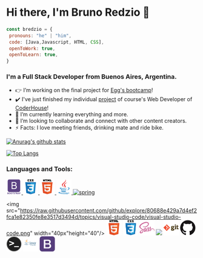 # Hi there, I'm Bruno Redzio 👋
```js
const bredzio = {
 pronouns: "he" | "him",
 code: [Java,Javascript, HTML, CSS],
 openToWork: true,
 openToLearn: true,
}
```
### I'm a Full Stack Developer from Buenos Aires, Argentina.

- 👉 I’m working on the final project for [Egg's bootcamp](https://eggeducacion.com/es-AR/)!
- ✔️ I've just finished my individual [project](https://bredzio.github.io/sushidistintobt/) of course's Web Developer of [CoderHouse](https://www.coderhouse.com/)! 
- 📖 I’m currently learning everything and more.
- 👯 I’m looking to collaborate and connect with other content creators.
- ⚡ Facts: I love meeting friends, drinking mate and ride bike.

[![Anurag's github stats](https://github-readme-stats.vercel.app/api?username=bredzio)](https://github.com/anuraghazra/github-readme-stats)

[![Top Langs](https://github-readme-stats.vercel.app/api/top-langs/?username=bredzio)](https://github.com/anuraghazra/github-readme-stats)

### Languages and Tools:
<p align="left"> <a href="https://getbootstrap.com" target="_blank"> <img src="https://raw.githubusercontent.com/devicons/devicon/master/icons/bootstrap/bootstrap-plain-wordmark.svg" alt="bootstrap" width="40" height="40"/> </a> <a href="https://www.w3schools.com/css/" target="_blank"> <img src="https://raw.githubusercontent.com/devicons/devicon/master/icons/css3/css3-original-wordmark.svg" alt="css3" width="40" height="40"/> </a> <a href="https://www.w3.org/html/" target="_blank"> <img src="https://raw.githubusercontent.com/devicons/devicon/master/icons/html5/html5-original-wordmark.svg" alt="html5" width="40" height="40"/> </a> <a href="https://www.java.com" target="_blank"> <img src="https://raw.githubusercontent.com/devicons/devicon/master/icons/java/java-original.svg" alt="java" width="40" height="40"/> </a> <a href="https://spring.io/" target="_blank"> <img src="https://www.vectorlogo.zone/logos/springio/springio-icon.svg" alt="spring" width="40" height="40"/> </a> </p>

<img src="https://raw.githubusercontent.com/github/explore/80688e429a7d4ef2fca1e82350fe8e3517d3494d/topics/visual-studio-code/visual-studio-code.png"  width="40px"height="40"/> 
<img src="https://raw.githubusercontent.com/github/explore/80688e429a7d4ef2fca1e82350fe8e3517d3494d/topics/html/html.png"  width="40px"/>
<img src="https://raw.githubusercontent.com/github/explore/80688e429a7d4ef2fca1e82350fe8e3517d3494d/topics/css/css.png"  width="40px"/>
<img src="https://raw.githubusercontent.com/github/explore/80688e429a7d4ef2fca1e82350fe8e3517d3494d/topics/sass/sass.png"  width="40px"/>
<img src="https://raw.githubusercontent.com/get-icon/geticon/master/icons/javascript.svg"  width="40px"/>
<img src="https://raw.githubusercontent.com/github/explore/80688e429a7d4ef2fca1e82350fe8e3517d3494d/topics/git/git.png"  width="40px"/>
<img src="https://raw.githubusercontent.com/github/explore/78df643247d429f6cc873026c0622819ad797942/topics/github/github.png"  width="40px"/>
<img src="https://raw.githubusercontent.com/github/explore/80688e429a7d4ef2fca1e82350fe8e3517d3494d/topics/terminal/terminal.png"  width="40px"/>
<img src="https://raw.githubusercontent.com/github/explore/80688e429a7d4ef2fca1e82350fe8e3517d3494d/topics/java/java.png"  width="40px"/>
<img src="https://raw.githubusercontent.com/github/explore/80688e429a7d4ef2fca1e82350fe8e3517d3494d/topics/bootstrap/bootstrap.png"  width="40px"/>




